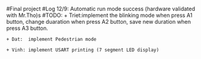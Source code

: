 #Final project
#Log 12/9: Automatic run mode success (hardware validated with Mr.Tho)s
#TODO: 
	+ Triet:implement the blinking mode when press A1 button,
		change duaration when press A2 button,
		save new duration when press A3 button.
	
	+ Dat: 	implement Pedestrian mode
	
	+ Vinh: implement USART printing (7 segment LED display)
